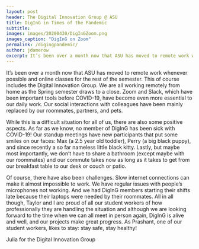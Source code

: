 ```yaml
---
layout: post
header: The Digital Innovation Group @ ASU
title: DigInG in Times of the Pandemic
subtitle:
images: images/20200430/DigInGZoom.png
images_caption: "DigInG on Zoom"
permalink: /digingpandemic/
author: jdamerow
excerpt: It’s been over a month now that ASU has moved to remote work whenever possible and online classes for the rest of the semester. This of course includes the Digital Innovation Group. We are all working remotely from home as the Spring semester draws to a close.
---
```


It’s been over a month now that ASU has moved to remote work whenever possible and online classes for the rest of the semester. This of course includes the Digital Innovation Group. We are all working remotely from home as the Spring semester draws to a close. Zoom and Slack, which have been important tools before COVID-19, have become even more essential to our daily work. Our social interactions with colleagues have been mainly replaced by our roommates, partners, and pets.

While this is a difficult situation for all of us, there are also some positive aspects. As far as we know, no member of DigInG has been sick with COVID-19! Our standup meetings have new participants that put some smiles on our faces: Max (a 2.5 year old toddler), Perry (a big black puppy), and since recently a so far nameless little black kitty. Lastly, but maybe most importantly, we don’t have to share a bathroom (except maybe with our roommates) and our commute takes now as long as it takes to get from our breakfast table to our desk or couch or patio.

Of course, there have also been challenges. Slow internet connections can make it almost impossible to work. We have regular issues with people’s microphones not working. And we had DigInG members starting their shifts late because their laptops were needed by their roommates. All in all though, Taylor and I are proud of all our student workers of how professionally they are handling the situation and although we are looking forward to the time when we can all meet in person again, DigInG is alive and well, and our projects make great progress. As Prashant, one of our student workers, likes to stay: stay safe, stay healthy!

<div class="pull-right">Julia for the Digital Innovation Group</div>

<div class="clear">&nbsp;</div>
<div>&nbsp;</div>
